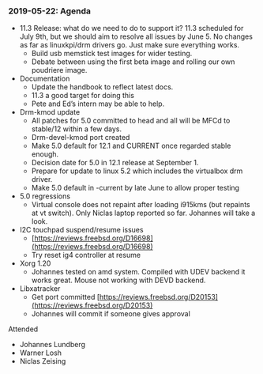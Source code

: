 ### 2019-05-22: Agenda
*   11.3 Release: what do we need to do to support it? 11.3 scheduled for July 9th, but we should aim to resolve all issues by June 5. No changes as far as linuxkpi/drm drivers go. Just make sure everything works.
    *   Build usb memstick test images for wider testing.
    *   Debate between using the first beta image and rolling our own poudriere image.
*   Documentation
    *   Update the handbook to reflect latest docs.
    *   11.3 a good target for doing this
    *   Pete and Ed’s intern may be able to help.
*   Drm-kmod update
    *   All patches for 5.0 committed to head and all will be MFCd to stable/12 within a few days.
    *   Drm-devel-kmod port created
    *   Make 5.0 default for 12.1 and CURRENT once regarded stable enough.
    *   Decision date for 5.0 in 12.1 release at September 1.
    *   Prepare for update to linux 5.2 which includes the virtualbox drm driver.
    *   Make 5.0 default in -current by late June to allow proper testing
*   5.0 regressions
    *   Virtual console does not repaint after loading i915kms (but repaints at vt switch). Only Niclas laptop reported so far. Johannes will take a look.
*   I2C touchpad suspend/resume issues
    *   [https://reviews.freebsd.org/D16698](https://reviews.freebsd.org/D16698)
    *   Try reset ig4 controller at resume
*   Xorg 1.20
    *   Johannes tested on amd system. Compiled with UDEV backend it works great. Mouse not working with DEVD backend.
*   Libxatracker
    *   Get port committed [https://reviews.freebsd.org/D20153](https://reviews.freebsd.org/D20153)
    *   Johannes will commit if someone gives approval

Attended
*   Johannes Lundberg
*   Warner Losh
*   Niclas Zeising
